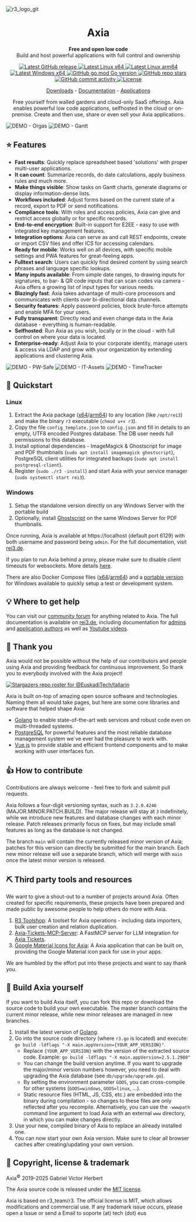 ![r3_logo_git](https://github.com/EuskadiTech/tallarin/assets/91060542/a759e7ec-e1a0-4a4e-a426-509abc764352)
<h1 align="center">Axia</h1>
<p align="center"><strong>Free and open low code</strong><br />Build and host powerful applications with full control and ownership</p>


<p align="center">
	<a href="https://github.com/EuskadiTech/tallarin/releases" target="_blank">
		<img src="https://img.shields.io/github/v/release/EuskadiTech/tallarin" alt="Latest GitHub release" />
	</a>
	<a href="https://tech.eus/t4/downloads.php" target="_blank">
		<img src="https://img.shields.io/badge/linux-x64-yellow" alt="Latest Linux x64" />
	</a>
	<a href="https://tech.eus/t4/downloads.php" target="_blank">
		<img src="https://img.shields.io/badge/linux-arm64-yellow" alt="Latest Linux arm64" />
	</a>
	<a href="https://tech.eus/t4/downloads.php" target="_blank">
		<img src="https://img.shields.io/badge/windows-x64-00a8e8" alt="Latest Windows x64" />
	</a>
	<a href="https://img.shields.io/github/go-mod/go-version/EuskadiTech/tallarin" target="_blank">
		<img src="https://img.shields.io/github/go-mod/go-version/EuskadiTech/tallarin" alt="GitHub go.mod Go version" />
	</a>
	<a href="https://github.com/EuskadiTech/tallarin/stargazers" target="_blank">
		<img src="https://img.shields.io/github/stars/EuskadiTech/tallarin" alt="GitHub repo stars" />
	</a>
	<a href="https://github.com/EuskadiTech/tallarin/commits/main" target="_blank">
		<img src="https://img.shields.io/github/commit-activity/t/EuskadiTech/tallarin" alt="GitHub commit activity" />
	</a>
	<a href="https://github.com/EuskadiTech/tallarin/blob/main/LICENSE" target="_blank">
		<img src="https://img.shields.io/github/license/EuskadiTech/tallarin" alt="License" />
	</a>
</p>
<p align="center">
	<a href="https://tech.eus/t4/downloads.php" target="_blank">Downloads</a>
	-
	<a href="https://tech.eus/t4/docs.php" target="_blank">Documentation</a>
	-
	<a href="https://tech.eus/t4/apps.php" target="_blank">Applications</a>
</p>

<p align="center">Free yourself from walled gardens and cloud-only SaaS offerings. Axia enables powerful low code applications, selfhosted in the cloud or on-premise. Create and then use, share or even sell your Axia applications.</p>

![DEMO - Orgas](https://github.com/user-attachments/assets/5506d0c1-4bf3-4011-bc3a-2650cb5ec0b9)
![DEMO - Gantt](https://github.com/user-attachments/assets/1e413540-f9e8-4c2f-bd91-f46f51137d8b)

## :star: Features
* **Fast results**: Quickly replace spreadsheet based 'solutions' with proper multi-user applications.
* **It can count**: Summarize records, do date calculations, apply business rules and much more.
* **Make things visible**: Show tasks on Gantt charts, generate diagrams or display information-dense lists.
* **Workflows included**: Adjust forms based on the current state of a record, export to PDF or send notifications.
* **Compliance tools**: With roles and access policies, Axia can give and restrict access globally or for specific records.
* **End-to-end encryption**: Built-in support for E2EE - easy to use with integrated key management features.
* **Integration options**: Axia can serve as and call REST endpoints, create or import CSV files and offer ICS for accessing calendars.
* **Ready for mobile**: Works well on all devices, with specific mobile settings and PWA features for great-feeling apps.
* **Fulltext search**: Users can quickly find desired content by using search phrases and language specific lookups.
* **Many inputs available**: From simple date ranges, to drawing inputs for signatures, to bar- & QR code inputs that can scan codes via camera - Axia offers a growing list of input types for various needs.
* **Blazingly fast**: Axia takes advantage of multi-core processors and communicates with clients over bi-directional data channels.
* **Security features**: Apply password policies, block brute-force attempts and enable MFA for your users.
* **Fully transparent**: Directly read and even change data in the Axia database - everything is human-readable.
* **Selfhosted**: Run Axia as you wish, locally or in the cloud - with full control on where your data is located.
* **Enterprise-ready**: Adjust Axia to your corporate identity, manage users & access via LDAP and grow with your organization by extending applications and clustering Axia.

![DEMO - PW-Safe](https://github.com/user-attachments/assets/e9161bf2-027e-409d-a9eb-ed97dfe76f7e)
![DEMO - IT-Assets](https://github.com/user-attachments/assets/c5273f72-24cb-40cc-a947-c6a42b78f7bb)
![DEMO - TimeTracker](https://github.com/user-attachments/assets/e6b6e0e9-558a-4bad-ad52-45700e7d229e)

## :rocket: Quickstart
### Linux
1. Extract the Axia package ([x64](https://tech.eus/t4/downloads.php)/[arm64](https://tech.eus/t4/downloads.php)) to any location (like `/opt/rei3`) and make the binary `r3` executable (`chmod u+x r3`).
1. Copy the file `config_template.json` to `config.json` and fill in details to an empty, UTF8 encoded Postgres database. The DB user needs full permissions to this database.
1. Install optional dependencies - ImageMagick & Ghostscript for image and PDF thumbnails (`sudo apt install imagemagick ghostscript`), PostgreSQL client utilities for integrated backups (`sudo apt install postgresql-client`).
1. Register (`sudo ./r3 -install`) and start Axia with your service manager (`sudo systemctl start rei3`).
### Windows
1. Setup the standalone version directly on any Windows Server with the portable build
1. Optionally, install [Ghostscript](https://www.ghostscript.com/) on the same Windows Server for PDF thumbnails.

Once running, Axia is available at https://localhost (default port 6129) with both username and password being `admin`. For the full documentation, visit [rei3.de](https://tech.eus/t4/docs.php).

If you plan to run Axia behind a proxy, please make sure to disable client timeouts for websockets. More details [here](https://rei3.de/en/docs/admin#proxies).

There are also Docker Compose files ([x64](https://rei3.de/docker_x64)/[arm64](https://rei3.de/docker_arm64)) and a [portable version](https://rei3.de/latest/x64_portable) for Windows available to quickly setup a test or development system.

## :bulb: Where to get help
You can visit our [community forum](https://community.rei3.de) for anything related to Axia. The full documentation is available on [rei3.de](https://rei3.de/en/docs), including documentation for [admins](https://rei3.de/en/docs/admin) and [application authors](https://rei3.de/en/docs/builder) as well as [Youtube videos](https://www.youtube.com/channel/UCKb1YPyUV-O4GxcCdHc4Csw).

## :clap: Thank you
Axia would not be possible without the help of our contributors and people using Axia and providing feedback for continuous improvement. So thank you to everybody involved with the Axia project!

[![Stargazers repo roster for @EuskadiTech/tallarin](https://reporoster.com/stars/dark/EuskadiTech/tallarin)](https://github.com/EuskadiTech/tallarin/stargazers)

Axia is built on-top of amazing open source software and technologies. Naming them all would take pages, but here are some core libraries and software that helped shape Axia:
* [Golang](https://golang.org/) to enable state-of-the-art web services and robust code even on multi-threaded systems.
* [PostgreSQL](https://www.postgresql.org/) for powerful features and the most reliable database management system we´ve ever had the pleasure to work with.
* [Vue.js](https://vuejs.org/) to provide stable and efficient frontend components and to make working with user interfaces fun.

## :+1: How to contribute
Contributions are always welcome - feel free to fork and submit pull requests.

Axia follows a four-digit versioning syntax, such as `3.2.0.4246` (MAJOR.MINOR.PATCH.BUILD). The major release will stay at `3` indefinitely, while we introduce new features and database changes with each minor release. Patch releases primarily focus on fixes, but may include small features as long as the database is not changed.

The branch `main` will contain the currently released minor version of Axia; patches for this version can directly be submitted for the main branch. Each new minor release will use a separate branch, which will merge with `main` once the latest minor version is released.

## :pick: Third party tools and resources
We want to give a shout-out to a number of projects around Axia. Often created for specific requirements, these projects have been prepared and made public by awesome people to help others do more with Axia.
1. [R3 Toolshop](https://github.com/Umb-Astardo/R3-Toolshop): A toolset for Axia operations - including data importers, bulk user creation and relation duplication.
1. [Axia-Tickets-MCP-Server](https://github.com/lgndluke/Axia-Tickets-MCP-Server): A FastMCP server for LLM integration for [Axia Tickets](https://rei3.de/en/applications/tickets).
1. [Google Material Icons for Axia](https://github.com/fmvalsera/r3_material_icons_app): A Axia application that can be built on, providing the Google Material icon pack for use in your apps.

We are humbled by the effort put into these projects and want to say thank you.

## :nut_and_bolt: Build Axia yourself
If you want to build Axia itself, you can fork this repo or download the source code to build your own executable. The master branch contains the current minor release, while new minor releases are managed in new branches.

1. Install the latest version of [Golang](https://golang.org/dl/).
1. Go into the source code directory (where `r3.go` is located) and execute: `go build -ldflags "-X main.appVersion={YOUR_APP_VERSION}"`.
   * Replace `{YOUR_APP_VERSION}` with the version of the extracted source code. Example: `go build -ldflags "-X main.appVersion=2.5.1.2980"`
   * You can change the build version anytime. If you want to upgrade the major/minor version numbers however, you need to deal with upgrading the Axia database (see `db/upgrade/upgrade.go`).
   * By setting the environment parameter `GOOS`, you can cross-compile for other systems (`GOOS=windows`, `GOOS=linux`, ...).
   * Static resource files (HTML, JS, CSS, etc.) are embedded into the binary during compilation - so changes to these files are only reflected after you recompile. Alternatively, you can use the `-wwwpath` command line argument to load Axia with an external `www` directory, in which you can make changes directly.
1. Use your new, compiled binary of Axia to replace an already installed one.
1. You can now start your own Axia version. Make sure to clear all browser caches after creating/updating your own version.

## :page_with_curl: Copyright, license & trademark
Axia<sup>©</sup> 2019-2025 Gabriel Victor Herbert

The Axia source code is released under the [MIT license](https://opensource.org/license/mit).

Axia is based on r3_team/r3. The official license is MIT, which allows modifications and commercial use. If any trademark issue occurs, please open a Issue or send a Email to soporte (at) tech (dot) eus
